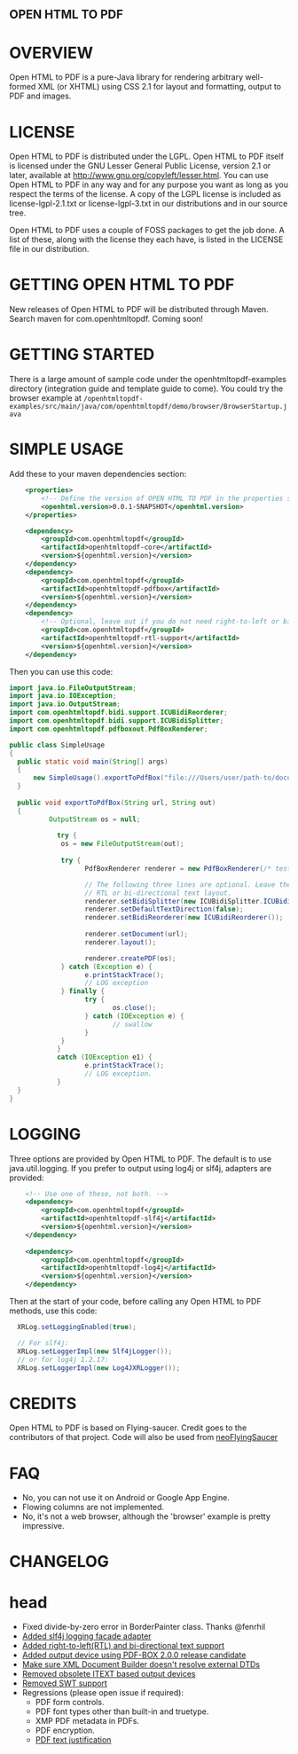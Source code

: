 OPEN HTML TO PDF
---------

OVERVIEW
========
Open HTML to PDF is a pure-Java library for rendering arbitrary well-formed XML 
(or XHTML) using CSS 2.1 for layout and formatting, output to PDF and images.

LICENSE
========
Open HTML to PDF is distributed under the LGPL.  Open HTML to PDF itself is licensed 
under the GNU Lesser General Public License, version 2.1 or later, available at
http://www.gnu.org/copyleft/lesser.html. You can use Open HTML to PDF in any
way and for any purpose you want as long as you respect the terms of the 
license. A copy of the LGPL license is included as license-lgpl-2.1.txt or license-lgpl-3.txt
in our distributions and in our source tree.

Open HTML to PDF uses a couple of FOSS packages to get the job done. A list
of these, along with the license they each have, is listed in the 
LICENSE file in our distribution.   

GETTING OPEN HTML TO PDF
========
New releases of Open HTML to PDF will be distributed through Maven.  Search maven for com.openhtmltopdf. Coming soon!

GETTING STARTED
========
There is a large amount of sample code under the openhtmltopdf-examples directory (integration guide and template guide to come).
You could try the browser example at ````/openhtmltopdf-examples/src/main/java/com/openhtmltopdf/demo/browser/BrowserStartup.java````

SIMPLE USAGE
========
Add these to your maven dependencies section:
````xml
  	<properties>
  		<!-- Define the version of OPEN HTML TO PDF in the properties section of your POM. -->  	       
  		<openhtml.version>0.0.1-SNAPSHOT</openhtml.version>
  	</properties>

  	<dependency>
  		<groupId>com.openhtmltopdf</groupId>
  		<artifactId>openhtmltopdf-core</artifactId>
  		<version>${openhtml.version}</version>
  	</dependency>
  	<dependency>
  		<groupId>com.openhtmltopdf</groupId>
  		<artifactId>openhtmltopdf-pdfbox</artifactId>
  		<version>${openhtml.version}</version>
  	</dependency>
  	<dependency>
  		<!-- Optional, leave out if you do not need right-to-left or bi-directional text support. -->
  		<groupId>com.openhtmltopdf</groupId>
  		<artifactId>openhtmltopdf-rtl-support</artifactId>
  		<version>${openhtml.version}</version>
  	</dependency>
  ````
  Then you can use this code:
  ````java
import java.io.FileOutputStream;
import java.io.IOException;
import java.io.OutputStream;
import com.openhtmltopdf.bidi.support.ICUBidiReorderer;
import com.openhtmltopdf.bidi.support.ICUBidiSplitter;
import com.openhtmltopdf.pdfboxout.PdfBoxRenderer;

public class SimpleUsage 
{
	public static void main(String[] args)
	{
		new SimpleUsage().exportToPdfBox("file:///Users/user/path-to/document.xhtml", "/Users/user/path-to/output.pdf");
	}
	
	public void exportToPdfBox(String url, String out)
	{
            OutputStream os = null;
       
              try {
               os = new FileOutputStream(out);
       
               try {
                     PdfBoxRenderer renderer = new PdfBoxRenderer(/* testMode = */ false);

                     // The following three lines are optional. Leave them out if you do not need
                     // RTL or bi-directional text layout.
                     renderer.setBidiSplitter(new ICUBidiSplitter.ICUBidiSplitterFactory());
                     renderer.setDefaultTextDirection(false);
                     renderer.setBidiReorderer(new ICUBidiReorderer());
               
                     renderer.setDocument(url);
                     renderer.layout();

                     renderer.createPDF(os);
               } catch (Exception e) {
                     e.printStackTrace();
                     // LOG exception
               } finally {
                     try {
                            os.close();
                     } catch (IOException e) {
                            // swallow
                     }
               }
              }
              catch (IOException e1) {
                     e.printStackTrace();
                     // LOG exception.
              }
	}
}
````

LOGGING
=======
Three options are provided by Open HTML to PDF. The default is to use java.util.logging. If you prefer to output using log4j or slf4j, adapters are provided:
````xml
  	<!-- Use one of these, not both. --> 
  	<dependency>
  		<groupId>com.openhtmltopdf</groupId>
  		<artifactId>openhtmltopdf-slf4j</artifactId>
  		<version>${openhtml.version}</version>
  	</dependency>
  	
  	<dependency>
  		<groupId>com.openhtmltopdf</groupId>
  		<artifactId>openhtmltopdf-log4j</artifactId>
  		<version>${openhtml.version}</version>
  	</dependency>
````
Then at the start of your code, before calling any Open HTML to PDF methods, use this code:
````java
  XRLog.setLoggingEnabled(true);

  // For slf4j:
  XRLog.setLoggerImpl(new Slf4jLogger());
  // or for log4j 1.2.17:
  XRLog.setLoggerImpl(new Log4JXRLogger());    
````  	

CREDITS
========
Open HTML to PDF is based on Flying-saucer. Credit goes to the contributors of that project. Code will also be used from [neoFlyingSaucer](https://github.com/danfickle/neoflyingsaucer)

FAQ
===
+ No, you can not use it on Android or Google App Engine.
+ Flowing columns are not implemented.
+ No, it's not a web browser, although the 'browser' example is pretty impressive.

CHANGELOG
========

head
========
+ Fixed divide-by-zero error in BorderPainter class. Thanks @fenrhil
+ [Added slf4j logging facade adapter](https://github.com/danfickle/openhtmltopdf/issues/11)
+ [Added right-to-left(RTL) and bi-directional text support](https://github.com/danfickle/openhtmltopdf/issues/9)
+ [Added output device using PDF-BOX 2.0.0 release candidate](https://github.com/danfickle/openhtmltopdf/issues/1)
+ [Make sure XML Document Builder doesn't resolve external DTDs](https://github.com/danfickle/openhtmltopdf/issues/2)
+ [Removed obsolete ITEXT based output devices](https://github.com/danfickle/openhtmltopdf/issues/4)
+ [Removed SWT support](https://github.com/danfickle/openhtmltopdf/issues/6)
+ Regressions (please open issue if required):
	+ PDF form controls.
	+ PDF font types other than built-in and truetype.
	+ XMP PDF metadata in PDFs.
	+ PDF encryption.
	+ [PDF text justification](https://github.com/danfickle/openhtmltopdf/issues/3)
